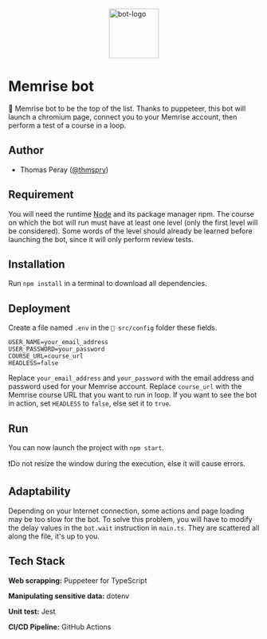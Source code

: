 
<div style="width: 100%; display: flex; justify-content: center; margin-top: 20px">
    <img alt="bot-logo" src="https://i.imgur.com/vMieEK8.png" style="width: 100px" />
</div>

# Memrise bot
🤖 Memrise bot  to be the top of the list.
Thanks to puppeteer, this bot will launch a chromium page, connect you to your Memrise account, then perform a test of a course in a loop.


## Author
- Thomas Peray ([@thmspry](https://github.com/thmspry))


## Requirement
You will need the runtime [Node](https://nodejs.org/en/download/) and its package manager npm.
The course on which the bot will run must have at least one level (only the first level will be considered). Some words of the level should already be learned before launching the bot, since it will only perform review tests.

## Installation
Run `npm install` in a terminal to download all dependencies.


## Deployment
Create a file named `.env` in the `📁 src/config` folder these fields.
```env
USER_NAME=your_email_address
USER_PASSWORD=your_password
COURSE_URL=course_url
HEADLESS=false
```
Replace `your_email_address` and `your_password` with the email address and password used for your Memrise account.
Replace `course_url` with the Memrise course URL that you want to run in loop.
If you want to see the bot in action, set `HEADLESS` to `false`, else set it to `true`.

## Run
You can now launch the project with `npm start`.

❗Do not resize the window during the execution, else it will cause errors.


## Adaptability
Depending on your Internet connection, some actions and page loading may be too slow for the bot.
To solve this problem, you will have to modify the delay values in the `bot.wait` instruction in `main.ts`. 
They are scattered all along the file, it's up to you.


## Tech Stack
**Web scrapping:** Puppeteer for TypeScript

**Manipulating sensitive data:** dotenv

**Unit test:** Jest

**CI/CD Pipeline:** GitHub Actions

